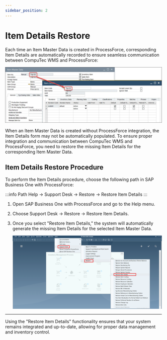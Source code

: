 ```yaml
---
sidebar_position: 2
---
```


# Item Details Restore

Each time an Item Master Data is created in ProcessForce, corresponding Item Details are automatically recorded to ensure seamless communication between CompuTec WMS and ProcessForce:

![Item Details](./media/item-details.webp)

When an Item Master Data is created without ProcessForce integration, the Item Details form may not be automatically populated. To ensure proper integration and communication between CompuTec WMS and ProcessForce, you need to restore the missing Item Details for the corresponding Item Master Data.

## Item Details Restore Procedure

To perform the Item Details procedure, choose the following path in SAP Business One with ProcessForce:

:::info Path
    Help → Support Desk → Restore → Restore Item Details
:::

1. Open SAP Business One with ProcessForce and go to the Help menu.
2. Choose Support Desk → Restore → Restore Item Details.
3. Once you select "Restore Item Details," the system will automatically generate the missing Item Details for the selected Item Master Data.

    ![Restore Item Details](./media/restore-item-details.png)

---
Using the "Restore Item Details" functionality ensures that your system remains integrated and up-to-date, allowing for proper data management and inventory control.
